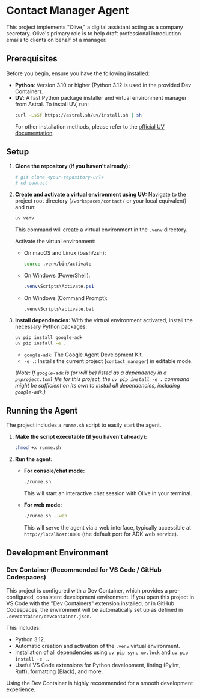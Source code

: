 # Contact Manager Agent

This project implements "Olive," a digital assistant acting as a company secretary. Olive's primary role is to help draft professional introduction emails to clients on behalf of a manager.

## Prerequisites

Before you begin, ensure you have the following installed:

*   **Python**: Version 3.10 or higher (Python 3.12 is used in the provided Dev Container).
*   **UV**: A fast Python package installer and virtual environment manager from Astral.
    To install UV, run:
    ```bash
    curl -LsSf https://astral.sh/uv/install.sh | sh
    ```
    For other installation methods, please refer to the [official UV documentation](https://github.com/astral-sh/uv).

## Setup

1.  **Clone the repository (if you haven't already):**
    ```bash
    # git clone <your-repository-url>
    # cd contact
    ```

2.  **Create and activate a virtual environment using UV:**
    Navigate to the project root directory (`/workspaces/contact/` or your local equivalent) and run:
    ```bash
    uv venv
    ```
    This command will create a virtual environment in the `.venv` directory.

    Activate the virtual environment:
    *   On macOS and Linux (bash/zsh):
        ```bash
        source .venv/bin/activate
        ```
    *   On Windows (PowerShell):
        ```powershell
        .venv\Scripts\Activate.ps1
        ```
    *   On Windows (Command Prompt):
        ```batch
        .venv\Scripts\activate.bat
        ```

3.  **Install dependencies:**
    With the virtual environment activated, install the necessary Python packages:
    ```bash
    uv pip install google-adk
    uv pip install -e .
    ```
    *   `google-adk`: The Google Agent Development Kit.
    *   `-e .`: Installs the current project (`contact_manager`) in editable mode.

    *(Note: If `google-adk` is (or will be) listed as a dependency in a `pyproject.toml` file for this project, the `uv pip install -e .` command might be sufficient on its own to install all dependencies, including `google-adk`.)*

## Running the Agent

The project includes a `runme.sh` script to easily start the agent.

1.  **Make the script executable (if you haven't already):**
    ```bash
    chmod +x runme.sh
    ```

2.  **Run the agent:**
    *   **For console/chat mode:**
        ```bash
        ./runme.sh
        ```
        This will start an interactive chat session with Olive in your terminal.

    *   **For web mode:**
        ```bash
        ./runme.sh --web
        ```
        This will serve the agent via a web interface, typically accessible at `http://localhost:8000` (the default port for ADK web service).

## Development Environment

### Dev Container (Recommended for VS Code / GitHub Codespaces)

This project is configured with a Dev Container, which provides a pre-configured, consistent development environment. If you open this project in VS Code with the "Dev Containers" extension installed, or in GitHub Codespaces, the environment will be automatically set up as defined in `.devcontainer/devcontainer.json`.

This includes:
*   Python 3.12.
*   Automatic creation and activation of the `.venv` virtual environment.
*   Installation of all dependencies using `uv pip sync uv.lock` and `uv pip install -e .`.
*   Useful VS Code extensions for Python development, linting (Pylint, Ruff), formatting (Black), and more.

Using the Dev Container is highly recommended for a smooth development experience.